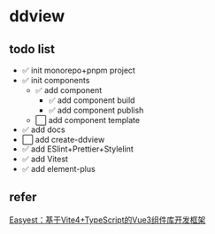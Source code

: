 # ddview
## todo list
- :white_check_mark: init monorepo+pnpm project
- :white_check_mark: init components
  - :white_check_mark: add component
    - :white_check_mark: add component build 
    - :white_check_mark: add component publish
  - :white_large_square: add component template 
- :white_check_mark: add docs 
- :white_large_square: add create-ddview
- :white_check_mark: add ESlint+Prettier+Stylelint
- :white_check_mark: add Vitest
- :white_check_mark: add element-plus
## refer
[Easyest：基于Vite4+TypeScript的Vue3组件库开发框架](https://github.com/qddidi/easyest "基于Vite4+TypeScript的Vue3组件库开发框架")